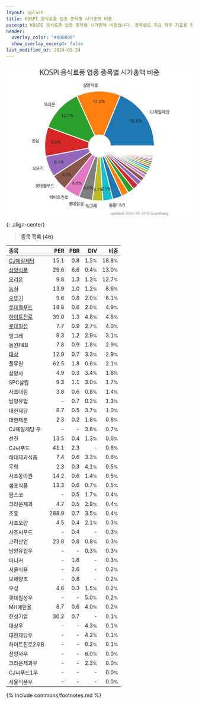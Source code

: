 ```yaml
---
layout: splash
title: KOSPI 음식료품 업종 종목별 시가총액 비중
excerpt: KOSPI 음식료품 업종 종목별 시가총액 비중입니다. 종목별로 주요 재무 지표를 함께 표시합니다.
header:
  overlay_color: "#800000"
  show_overlay_excerpt: false
last_modified_at: 2024-05-24
---
```



![KOSPI 음식료품 업종 종목별 시가총액 비중](/stats/sector/images/kospi_업종_음식료품_종목.png){: .align-center}


> **종목 목록 (46)**<a id="list"></a>

| **종목** | **PER** | **PBR** | **DIV** | **비중** |
| :------- | ------: | ------: | ------: | -------: |
| [CJ제일제당](/097950/) | 15.1 | 0.8 | 1.5<small>%</small> | 18.8<small>%</small> |
| [삼양식품](/003230/) | 29.6 | 6.6 | 0.4<small>%</small> | 13.0<small>%</small> |
| [오리온](/271560/) | 9.8 | 1.3 | 1.3<small>%</small> | 12.7<small>%</small> |
| [농심](/004370/) | 13.9 | 1.0 | 1.2<small>%</small> | 8.6<small>%</small> |
| [오뚜기](/007310/) | 9.6 | 0.8 | 2.0<small>%</small> | 6.1<small>%</small> |
| [롯데웰푸드](/280360/) | 18.8 | 0.6 | 2.0<small>%</small> | 4.9<small>%</small> |
| [하이트진로](/000080/) | 39.0 | 1.3 | 4.8<small>%</small> | 4.8<small>%</small> |
| [롯데칠성](/005300/) | 7.7 | 0.9 | 2.7<small>%</small> | 4.0<small>%</small> |
| 빙그레 | 9.3 | 1.2 | 2.9<small>%</small> | 3.1<small>%</small> |
| 동원F&B | 7.8 | 0.9 | 1.8<small>%</small> | 2.9<small>%</small> |
| [대상](/001680/) | 12.9 | 0.7 | 3.3<small>%</small> | 2.9<small>%</small> |
| 풀무원 | 62.5 | 1.8 | 0.6<small>%</small> | 2.1<small>%</small> |
| 삼양사 | 4.9 | 0.3 | 3.4<small>%</small> | 1.8<small>%</small> |
| SPC삼립 | 9.3 | 1.1 | 3.0<small>%</small> | 1.7<small>%</small> |
| 사조대림 | 3.8 | 0.6 | 0.8<small>%</small> | 1.4<small>%</small> |
| 남양유업 | - | 0.7 | 0.2<small>%</small> | 1.3<small>%</small> |
| 대한제당 | 8.7 | 0.5 | 3.7<small>%</small> | 1.0<small>%</small> |
| 대한제분 | 2.3 | 0.2 | 1.8<small>%</small> | 0.8<small>%</small> |
| CJ제일제당 우 | - | - | 3.6<small>%</small> | 0.7<small>%</small> |
| 선진 | 13.5 | 0.4 | 1.3<small>%</small> | 0.6<small>%</small> |
| CJ씨푸드 | 41.1 | 2.3 | - | 0.6<small>%</small> |
| 해태제과식품 | 7.4 | 0.6 | 3.3<small>%</small> | 0.6<small>%</small> |
| 무학 | 2.3 | 0.3 | 4.1<small>%</small> | 0.5<small>%</small> |
| 사조동아원 | 14.2 | 0.6 | 1.4<small>%</small> | 0.5<small>%</small> |
| 샘표식품 | 13.3 | 0.6 | 0.7<small>%</small> | 0.5<small>%</small> |
| 팜스코 | - | 0.5 | 1.7<small>%</small> | 0.4<small>%</small> |
| 크라운제과 | 4.7 | 0.5 | 2.9<small>%</small> | 0.4<small>%</small> |
| 조흥 | 288.9 | 0.7 | 3.5<small>%</small> | 0.4<small>%</small> |
| 사조오양 | 4.5 | 0.4 | 2.1<small>%</small> | 0.3<small>%</small> |
| 사조씨푸드 | - | 0.4 | - | 0.3<small>%</small> |
| 고려산업 | 23.8 | 0.8 | 0.8<small>%</small> | 0.3<small>%</small> |
| 남양유업우 | - | - | 0.3<small>%</small> | 0.3<small>%</small> |
| 마니커 | - | 1.6 | - | 0.3<small>%</small> |
| 서울식품 | - | 2.6 | - | 0.2<small>%</small> |
| 보해양조 | - | 0.8 | - | 0.2<small>%</small> |
| 우성 | 4.6 | 0.3 | 1.5<small>%</small> | 0.2<small>%</small> |
| 롯데칠성우 | - | - | 5.0<small>%</small> | 0.2<small>%</small> |
| MH에탄올 | 8.7 | 0.6 | 4.0<small>%</small> | 0.2<small>%</small> |
| 한성기업 | 30.2 | 0.7 | - | 0.1<small>%</small> |
| 대상우 | - | - | 4.3<small>%</small> | 0.1<small>%</small> |
| 대한제당우 | - | - | 4.2<small>%</small> | 0.1<small>%</small> |
| 하이트진로2우B | - | - | 6.2<small>%</small> | 0.1<small>%</small> |
| 삼양사우 | - | - | 6.0<small>%</small> | 0.0<small>%</small> |
| 크라운제과우 | - | - | 2.3<small>%</small> | 0.0<small>%</small> |
| CJ씨푸드1우 | - | - | - | 0.0<small>%</small> |
| 서울식품우 | - | - | - | 0.0<small>%</small> |

{% include commons/footnotes.md %}